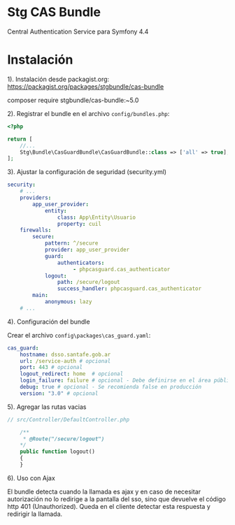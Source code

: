 Stg CAS Bundle 
==============

Central Authentication Service para Symfony 4.4 

Instalación
============

1). Instalación desde packagist.org: https://packagist.org/packages/stgbundle/cas-bundle

composer require stgbundle/cas-bundle:~5.0

2). Registrar el bundle en el archivo `config/bundles.php`:

```php
<?php

return [
    //...
    Stg\Bundle\CasGuardBundle\CasGuardBundle::class => ['all' => true],
];
```

3). Ajustar la configuración de seguridad (security.yml)

```yaml
security:
    # ...
    providers:
        app_user_provider:
            entity:
                class: App\Entity\Usuario
                property: cuil
    firewalls:
        secure:
            pattern: ^/secure
            provider: app_user_provider
            guard:
                authenticators:
                     - phpcasguard.cas_authenticator
            logout:
                path: /secure/logout
                success_handler: phpcasguard.cas_authenticator
        main:
            anonymous: lazy
    # ...

```

4). Configuración del bundle

Crear el archivo `config\packages\cas_guard.yaml`:

```yaml
cas_guard:
    hostname: dsso.santafe.gob.ar
    url: /service-auth # opcional
    port: 443 # opcional
    logout_redirect: home  # opcional
    login_failure: failure # opcional - Debe definirse en el área pública
    debug: true # opcional - Se recomienda false en producción
    version: "3.0" # opcional
```

5). Agregar las rutas vacias

```php
// src/Controller/DefaultController.php

    /**
     * @Route("/secure/logout")
    */
    public function logout()
    {
    }
```

6). Uso con Ajax

El bundle detecta cuando la llamada es ajax y en caso de necesitar autorización no lo
redirige a la pantalla del sso, sino que devuelve el código http 401 (Unauthorized).
Queda en el cliente detectar esta respuesta y redirigir la llamada.


